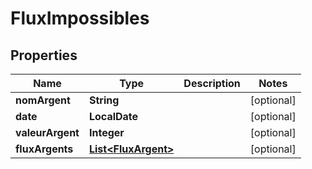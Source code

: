 

# FluxImpossibles


## Properties

| Name | Type | Description | Notes |
|------------ | ------------- | ------------- | -------------|
|**nomArgent** | **String** |  |  [optional] |
|**date** | **LocalDate** |  |  [optional] |
|**valeurArgent** | **Integer** |  |  [optional] |
|**fluxArgents** | [**List&lt;FluxArgent&gt;**](FluxArgent.md) |  |  [optional] |



